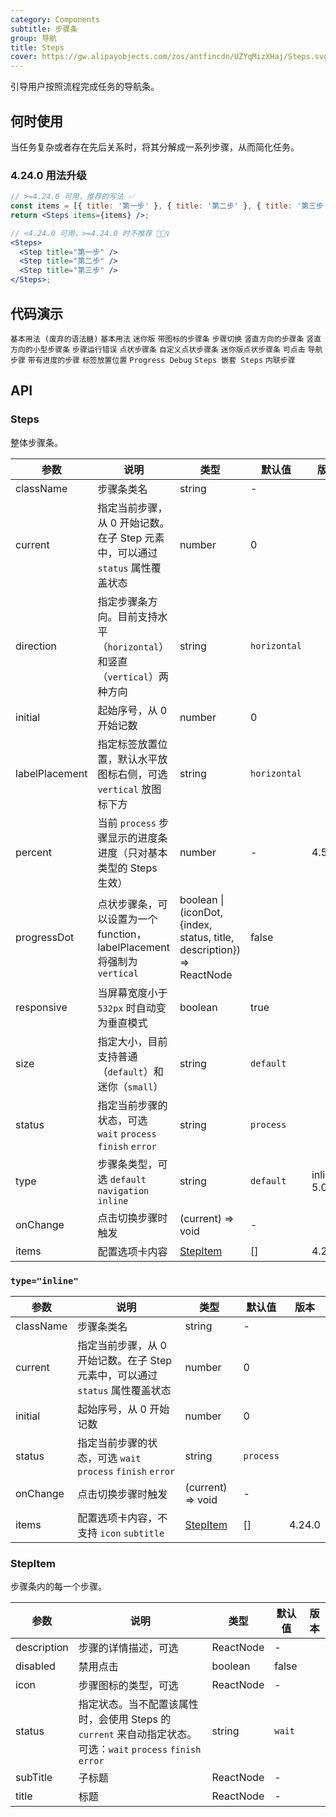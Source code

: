 ```yaml
---
category: Components
subtitle: 步骤条
group: 导航
title: Steps
cover: https://gw.alipayobjects.com/zos/antfincdn/UZYqMizXHaj/Steps.svg
---
```


引导用户按照流程完成任务的导航条。

## 何时使用

当任务复杂或者存在先后关系时，将其分解成一系列步骤，从而简化任务。

### 4.24.0 用法升级

<Alert message="在 4.24.0 版本后，我们提供了 &lt;Steps items={[...]} /&gt; 的简写方式，有更好的性能和更方便的数据组织方式，开发者不再需要自行拼接 JSX。同时我们废弃了原先的写法，你还是可以在 4.x 继续使用，但会在控制台看到警告，并会在 5.0 后移除。"></Alert>

```jsx
// >=4.24.0 可用，推荐的写法 ✅
const items = [{ title: '第一步' }, { title: '第二步' }, { title: '第三步' }];
return <Steps items={items} />;

// <4.24.0 可用，>=4.24.0 时不推荐 🙅🏻‍♀️
<Steps>
  <Step title="第一步" />
  <Step title="第二步" />
  <Step title="第三步" />
</Steps>;
```

## 代码演示

<code src="./demo/deprecated.tsx">基本用法 (废弃的语法糖)</code>
<code src="./demo/simple.tsx">基本用法</code>
<code src="./demo/small-size.tsx">迷你版</code>
<code src="./demo/icon.tsx">带图标的步骤条</code>
<code src="./demo/step-next.tsx">步骤切换</code>
<code src="./demo/vertical.tsx">竖直方向的步骤条</code>
<code src="./demo/vertical-small.tsx">竖直方向的小型步骤条</code>
<code src="./demo/error.tsx">步骤运行错误</code>
<code src="./demo/progress-dot.tsx">点状步骤条</code>
<code src="./demo/customized-progress-dot.tsx">自定义点状步骤条</code>
<code src="./demo/progress-dot-small.tsx" debug>迷你版点状步骤条</code>
<code src="./demo/clickable.tsx">可点击</code>
<code src="./demo/nav.tsx">导航步骤</code>
<code src="./demo/progress.tsx">带有进度的步骤</code>
<code src="./demo/label-placement.tsx">标签放置位置</code>
<code src="./demo/progress-debug.tsx" debug>Progress Debug</code>
<code src="./demo/steps-in-steps.tsx" debug>Steps 嵌套 Steps</code>
<code src="./demo/inline.tsx">内联步骤</code>

## API

### Steps

整体步骤条。

| 参数           | 说明                                                                          | 类型                                                                   | 默认值       | 版本        |
| -------------- | ----------------------------------------------------------------------------- | ---------------------------------------------------------------------- | ------------ | ----------- |
| className      | 步骤条类名                                                                    | string                                                                 | -            |             |
| current        | 指定当前步骤，从 0 开始记数。在子 Step 元素中，可以通过 `status` 属性覆盖状态 | number                                                                 | 0            |             |
| direction      | 指定步骤条方向。目前支持水平（`horizontal`）和竖直（`vertical`）两种方向      | string                                                                 | `horizontal` |             |
| initial        | 起始序号，从 0 开始记数                                                       | number                                                                 | 0            |             |
| labelPlacement | 指定标签放置位置，默认水平放图标右侧，可选 `vertical` 放图标下方              | string                                                                 | `horizontal` |             |
| percent        | 当前 `process` 步骤显示的进度条进度（只对基本类型的 Steps 生效）              | number                                                                 | -            | 4.5.0       |
| progressDot    | 点状步骤条，可以设置为一个 function，labelPlacement 将强制为 `vertical`       | boolean \| (iconDot, {index, status, title, description}) => ReactNode | false        |             |
| responsive     | 当屏幕宽度小于 `532px` 时自动变为垂直模式                                     | boolean                                                                | true         |             |
| size           | 指定大小，目前支持普通（`default`）和迷你（`small`）                          | string                                                                 | `default`    |             |
| status         | 指定当前步骤的状态，可选 `wait` `process` `finish` `error`                    | string                                                                 | `process`    |             |
| type           | 步骤条类型，可选 `default` `navigation` `inline`                              | string                                                                 | `default`    | inline: 5.0 |
| onChange       | 点击切换步骤时触发                                                            | (current) => void                                                      | -            |             |
| items          | 配置选项卡内容                                                                | [StepItem](#StepItem)                                                  | []           | 4.24.0      |

### `type="inline"`

| 参数      | 说明                                                                          | 类型                  | 默认值    | 版本   |
| --------- | ----------------------------------------------------------------------------- | --------------------- | --------- | ------ |
| className | 步骤条类名                                                                    | string                | -         |        |
| current   | 指定当前步骤，从 0 开始记数。在子 Step 元素中，可以通过 `status` 属性覆盖状态 | number                | 0         |        |
| initial   | 起始序号，从 0 开始记数                                                       | number                | 0         |        |
| status    | 指定当前步骤的状态，可选 `wait` `process` `finish` `error`                    | string                | `process` |        |
| onChange  | 点击切换步骤时触发                                                            | (current) => void     | -         |        |
| items     | 配置选项卡内容，不支持 `icon` `subtitle`                                      | [StepItem](#StepItem) | []        | 4.24.0 |

### StepItem

步骤条内的每一个步骤。

| 参数        | 说明                                                                                                          | 类型      | 默认值 | 版本 |
| ----------- | ------------------------------------------------------------------------------------------------------------- | --------- | ------ | ---- |
| description | 步骤的详情描述，可选                                                                                          | ReactNode | -      |      |
| disabled    | 禁用点击                                                                                                      | boolean   | false  |      |
| icon        | 步骤图标的类型，可选                                                                                          | ReactNode | -      |      |
| status      | 指定状态。当不配置该属性时，会使用 Steps 的 `current` 来自动指定状态。可选：`wait` `process` `finish` `error` | string    | `wait` |      |
| subTitle    | 子标题                                                                                                        | ReactNode | -      |      |
| title       | 标题                                                                                                          | ReactNode | -      |      |
